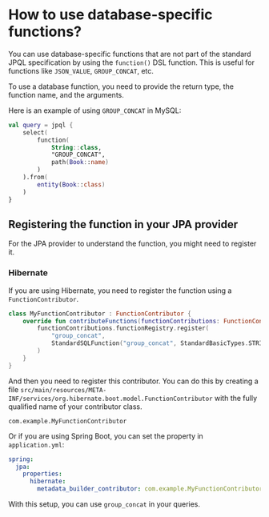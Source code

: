 # How to use database-specific functions?

You can use database-specific functions that are not part of the standard JPQL specification by using the `function()` DSL function. This is useful for functions like `JSON_VALUE`, `GROUP_CONCAT`, etc.

To use a database function, you need to provide the return type, the function name, and the arguments.

Here is an example of using `GROUP_CONCAT` in MySQL:

```kotlin
val query = jpql {
    select(
        function(
            String::class,
            "GROUP_CONCAT",
            path(Book::name)
        )
    ).from(
        entity(Book::class)
    )
}
```

## Registering the function in your JPA provider

For the JPA provider to understand the function, you might need to register it.

### Hibernate

If you are using Hibernate, you need to register the function using a `FunctionContributor`.

```kotlin
class MyFunctionContributor : FunctionContributor {
    override fun contributeFunctions(functionContributions: FunctionContributions) {
        functionContributions.functionRegistry.register(
            "group_concat",
            StandardSQLFunction("group_concat", StandardBasicTypes.STRING)
        )
    }
}
```

And then you need to register this contributor. You can do this by creating a file `src/main/resources/META-INF/services/org.hibernate.boot.model.FunctionContributor` with the fully qualified name of your contributor class.

```
com.example.MyFunctionContributor
```

Or if you are using Spring Boot, you can set the property in `application.yml`:

```yaml
spring:
  jpa:
    properties:
      hibernate:
        metadata_builder_contributor: com.example.MyFunctionContributor
```

With this setup, you can use `group_concat` in your queries.
